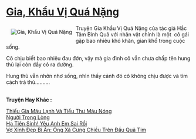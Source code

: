 <a href="https://utruyen.com/gia-khau-vi-qua-nang/16827/" title="Gia, Khẩu Vị Quá Nặng"><h1>Gia, Khẩu Vị Quá Nặng</h1></a><div style="display:table"><img align="right" style="float: left; padding: 10px;" src="https://utruyen.com/images/story/200x260/gia-khau-vi-qua-nang.jpg" alt="Gia, Khẩu Vị Quá Nặng">Truyện Gia Khẩu Vị Quá Nặng của tác giả Hắc Tâm Bình Quả với nhân vật chính là một  cô gái gặp bao nhiêu khó khăn, gian khổ trong cuộc sống. <p></p>Cô chịu biết bao nhiêu đau đớn, vậy mà gia đình cô vẫn chưa chấp tên hung thủ lại còn đẩy cô ra đường. <p></p>Hung thủ vẫn nhởn nhơ sống, nhìn thấy cảnh đó cô không chịu được và tìm cách trả thù..........</div><p><br><b>Truyện Hay Khác :</b></p><a href="https://utruyen.com/thieu-gia-mau-lanh-va-tieu-thu-mau-nong/13086/" alt="Thiếu Gia Máu Lạnh Và Tiểu Thư Máu Nóng">Thiếu Gia Máu Lạnh Và Tiểu Thư Máu Nóng</a><br/><a href="https://github.com/quanluxury/ngontinhhot/tree/master/truyenhay/19285/" alt="Người Trong Lòng">Người Trong Lòng</a><br/><a href="https://github.com/quanluxury/truyenhot/tree/master/truyenhay/18597/" alt="Hạ Tiên Sinh! Yêu Anh Em Sai Rồi">Hạ Tiên Sinh! Yêu Anh Em Sai Rồi</a><br/><a href="https://github.com/quanluxury/truyenhot/tree/master/truyenhay/18414/" alt="Vợ Xinh Đẹp Bí Ẩn: Ông Xã Cưng Chiều Trên Đầu Quả Tim">Vợ Xinh Đẹp Bí Ẩn: Ông Xã Cưng Chiều Trên Đầu Quả Tim</a><br/>